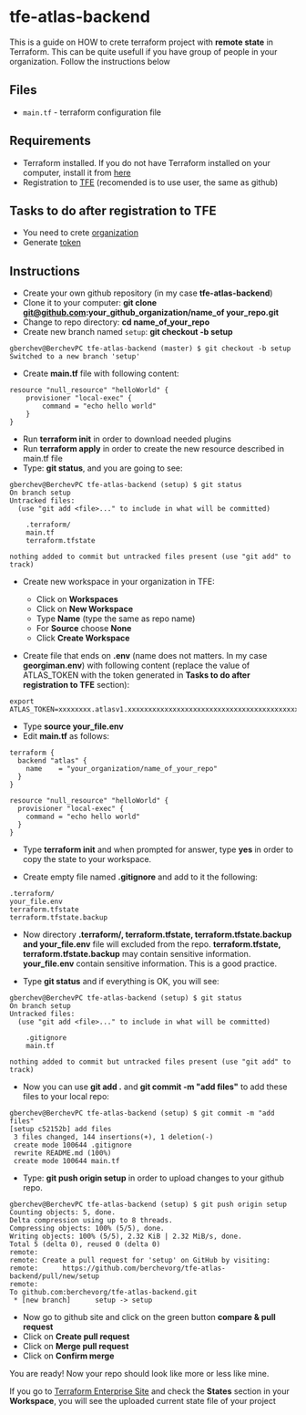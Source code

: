 # tfe-atlas-backend
This is a guide on HOW to crete terraform project with **remote state** in Terraform.
This can be quite usefull if you have group of people in your organization. 
Follow the instructions below

## Files
- `main.tf` - terraform configuration file 


## Requirements
- Terraform installed. If you do not have Terraform installed on your computer, install it from [here](https://learn.hashicorp.com/terraform/getting-started/install.html)
- Registration to [TFE](https://app.terraform.io) (recomended is to use user, the same as github)


## Tasks to do after registration to TFE
- You need to crete [organization](https://www.terraform.io/docs/enterprise/getting-started/access.html#creating-an-organization)
- Generate [token](https://www.terraform.io/docs/enterprise/users-teams-organizations/users.html#api-tokens)

## Instructions
- Create your own github repository (in my case **tfe-atlas-backend**)
- Clone it to your computer: **git clone git@github.com:your_github_organization/name_of your_repo.git**
- Change to repo directory: **cd name_of_your_repo**
- Create new branch named `setup`: **git checkout -b setup**
```
gberchev@BerchevPC tfe-atlas-backend (master) $ git checkout -b setup
Switched to a new branch 'setup'

```
- Create **main.tf** file with following content:
```
resource "null_resource" "helloWorld" {
    provisioner "local-exec" {
        command = "echo hello world"
    }
}
```
- Run **terraform init** in order to download needed plugins
- Run **terraform apply** in order to create the new resource described in main.tf file
- Type: **git status**, and you are going to see:
```
gberchev@BerchevPC tfe-atlas-backend (setup) $ git status 
On branch setup
Untracked files:
  (use "git add <file>..." to include in what will be committed)

	.terraform/
	main.tf
	terraform.tfstate

nothing added to commit but untracked files present (use "git add" to track)
```
- Create new workspace in your organization in TFE:
  - Click on **Workspaces**
  - Click on **New Workspace**
  - Type **Name** (type the same as repo name)
  - For **Source** choose **None**
  - Click **Create Workspace**
  
- Create file that ends on **.env** (name does not matters. In my case **georgiman.env**) with following content (replace the value of ATLAS_TOKEN with the token generated in **Tasks to do after registration to TFE** section):
```
export ATLAS_TOKEN=xxxxxxxx.atlasv1.xxxxxxxxxxxxxxxxxxxxxxxxxxxxxxxxxxxxxxxxxxxxxxxxxxxxxxxxxxxxxxxxx
```
- Type **source your_file.env**
- Edit **main.tf** as follows:
```
terraform {
  backend "atlas" {
    name    = "your_organization/name_of_your_repo"
  }
}

resource "null_resource" "helloWorld" {
  provisioner "local-exec" {
    command = "echo hello world"
  }
}
```
- Type **terraform init** and when prompted for answer, type **yes** in order to copy the state to your workspace.

- Create empty file named **.gitignore** and add to it the following:
```
.terraform/
your_file.env
terraform.tfstate
terraform.tfstate.backup
```
- Now directory **.terraform/, terraform.tfstate, terraform.tfstate.backup and your_file.env** file will excluded from the repo.  **terraform.tfstate, terraform.tfstate.backup** may contain sensitive information. **your_file.env** contain sensitive information. This is a good practice.

- Type **git status** and if everything is OK, you will see:
```
gberchev@BerchevPC tfe-atlas-backend (setup) $ git status 
On branch setup
Untracked files:
  (use "git add <file>..." to include in what will be committed)

	.gitignore
	main.tf

nothing added to commit but untracked files present (use "git add" to track)

```
- Now you can use **git add .** and **git commit -m "add files"** to add these files to your local repo:
```
gberchev@BerchevPC tfe-atlas-backend (setup) $ git commit -m "add files"
[setup c52152b] add files
 3 files changed, 144 insertions(+), 1 deletion(-)
 create mode 100644 .gitignore
 rewrite README.md (100%)
 create mode 100644 main.tf
```
- Type: **git push origin setup** in order to upload changes to your github repo.
```
gberchev@BerchevPC tfe-atlas-backend (setup) $ git push origin setup
Counting objects: 5, done.
Delta compression using up to 8 threads.
Compressing objects: 100% (5/5), done.
Writing objects: 100% (5/5), 2.32 KiB | 2.32 MiB/s, done.
Total 5 (delta 0), reused 0 (delta 0)
remote: 
remote: Create a pull request for 'setup' on GitHub by visiting:
remote:      https://github.com/berchevorg/tfe-atlas-backend/pull/new/setup
remote: 
To github.com:berchevorg/tfe-atlas-backend.git
 * [new branch]      setup -> setup
```
- Now go to github site and click on the green button **compare & pull request**
- Click on **Create pull request**
- Click on **Merge pull request**
- Click on **Confirm merge**

You are ready! Now your repo should look like more or less like mine.

If you go to [Terraform Enterprise Site](https://app.terraform.io) and check the **States** section in your **Workspace**, you will see the uploaded current state file of your project
